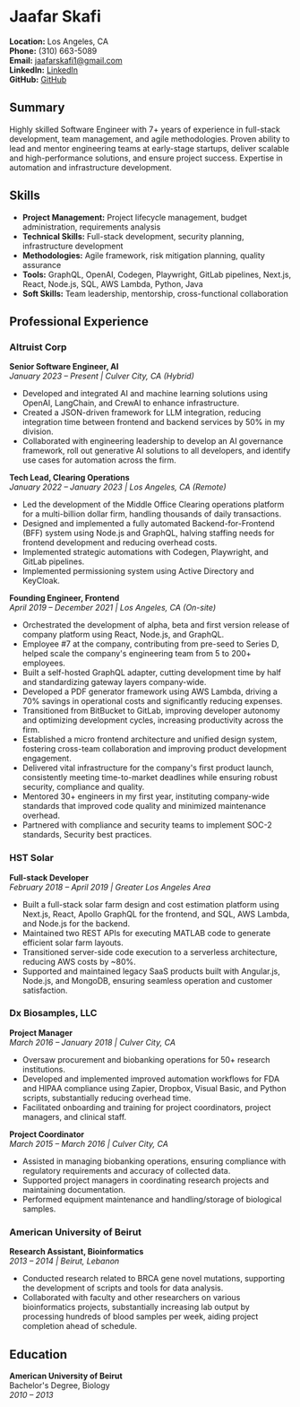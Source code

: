 # Jaafar Skafi
**Location:** Los Angeles, CA  
**Phone:** (310) 663-5089  
**Email:** [jaafarskafi1@gmail.com](mailto:jaafarskafi1@gmail.com)  
**LinkedIn:** [LinkedIn](#)  
**GitHub:** [GitHub](#)  

## Summary
Highly skilled Software Engineer with 7+ years of experience in full-stack development, team management, and agile methodologies. Proven ability to lead and mentor engineering teams at early-stage startups, deliver scalable and high-performance solutions, and ensure project success. Expertise in automation and infrastructure development.

## Skills
- **Project Management:** Project lifecycle management, budget administration, requirements analysis
- **Technical Skills:** Full-stack development, security planning, infrastructure development
- **Methodologies:** Agile framework, risk mitigation planning, quality assurance
- **Tools:** GraphQL, OpenAI, Codegen, Playwright, GitLab pipelines, Next.js, React, Node.js, SQL, AWS Lambda, Python, Java
- **Soft Skills:** Team leadership, mentorship, cross-functional collaboration

## Professional Experience

### Altruist Corp
**Senior Software Engineer, AI**  
*January 2023 – Present | Culver City, CA (Hybrid)*
- Developed and integrated AI and machine learning solutions using OpenAI, LangChain, and CrewAI to enhance infrastructure.
- Created a JSON-driven framework for LLM integration, reducing integration time between frontend and backend services by 50% in my division.
- Collaborated with engineering leadership to develop an AI governance framework, roll out generative AI solutions to all developers, and identify use cases for automation across the firm.

**Tech Lead, Clearing Operations**  
*January 2022 – January 2023 | Los Angeles, CA (Remote)*
- Led the development of the Middle Office Clearing operations platform for a multi-billion dollar firm, handling thousands of daily transactions.
- Designed and implemented a fully automated Backend-for-Frontend (BFF) system using Node.js and GraphQL, halving staffing needs for frontend development and reducing overhead costs.
- Implemented strategic automations with Codegen, Playwright, and GitLab pipelines.
- Implemented permissioning system using Active Directory and KeyCloak.

**Founding Engineer, Frontend**  
*April 2019 – December 2021 | Los Angeles, CA (On-site)*
- Orchestrated the development of alpha, beta and first version release of company platform using React, Node.js, and GraphQL.
- Employee #7 at the company, contributing from pre-seed to Series D, helped scale the company's engineering team from 5 to 200+ employees.
- Built a self-hosted GraphQL adapter, cutting development time by half and standardizing gateway layers company-wide.
- Developed a PDF generator framework using AWS Lambda, driving a 70% savings in operational costs and significantly reducing expenses.
- Transitioned from BitBucket to GitLab, improving developer autonomy and optimizing development cycles, increasing productivity across the firm.
- Established a micro frontend architecture and unified design system, fostering cross-team collaboration and improving product development engagement.
- Delivered vital infrastructure for the company's first product launch, consistently meeting time-to-market deadlines while ensuring robust security, compliance and quality.
- Mentored 30+ engineers in my first year, instituting company-wide standards that improved code quality and minimized maintenance overhead.
- Partnered with compliance and security teams to implement SOC-2 standards, Security best practices.

### HST Solar
**Full-stack Developer**  
*February 2018 – April 2019 | Greater Los Angeles Area*
- Built a full-stack solar farm design and cost estimation platform using Next.js, React, Apollo GraphQL for the frontend, and SQL, AWS Lambda, and Node.js for the backend.
- Maintained two REST APIs for executing MATLAB code to generate efficient solar farm layouts.
- Transitioned server-side code execution to a serverless architecture, reducing AWS costs by ~80%.
- Supported and maintained legacy SaaS products built with Angular.js, Node.js, and MongoDB, ensuring seamless operation and customer satisfaction.

### Dx Biosamples, LLC
**Project Manager**  
*March 2016 – January 2018 | Culver City, CA*
- Oversaw procurement and biobanking operations for 50+ research institutions.
- Developed and implemented improved automation workflows for FDA and HIPAA compliance using Zapier, Dropbox, Visual Basic, and Python scripts, substantially reducing overhead time.
- Facilitated onboarding and training for project coordinators, project managers, and clinical staff.

**Project Coordinator**  
*March 2015 – March 2016 | Culver City, CA*
- Assisted in managing biobanking operations, ensuring compliance with regulatory requirements and accuracy of collected data.
- Supported project managers in coordinating research projects and maintaining documentation.
- Performed equipment maintenance and handling/storage of biological samples.

### American University of Beirut
**Research Assistant, Bioinformatics**  
*2013 – 2014 | Beirut, Lebanon*
- Conducted research related to BRCA gene novel mutations, supporting the development of scripts and tools for data analysis.
- Collaborated with faculty and other researchers on various bioinformatics projects, substantially increasing lab output by processing hundreds of blood samples per week, aiding project completion ahead of schedule.

## Education
**American University of Beirut**  
Bachelor's Degree, Biology  
*2010 – 2013*
